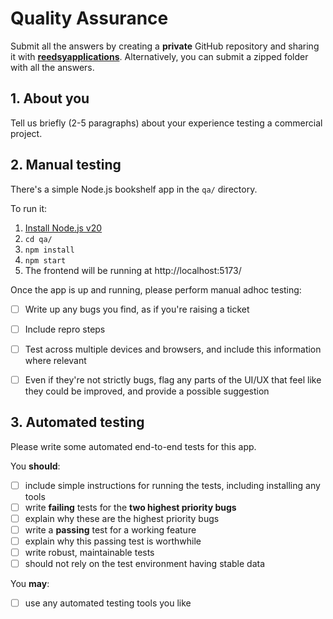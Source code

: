 # Quality Assurance

Submit all the answers by creating a **private** GitHub repository and sharing it with [**reedsyapplications**](https://github.com/reedsyapplications). Alternatively, you can submit a zipped folder with all the answers.

## 1. About you

Tell us briefly (2-5 paragraphs) about your experience testing a commercial project.


## 2. Manual testing

There's a simple Node.js bookshelf app in the `qa/` directory.

To run it:

  1. [Install Node.js v20](https://nodejs.org/en/learn/getting-started/how-to-install-nodejs)
  2. `cd qa/`
  3. `npm install`
  4. `npm start`
  5. The frontend will be running at http://localhost:5173/


Once the app is up and running, please perform manual adhoc testing:

  - [ ] Write up any bugs you find, as if you're raising a ticket
  - [ ] Include repro steps
  - [ ] Test across multiple devices and browsers, and include this information where relevant
  - [ ] Even if they're not strictly bugs, flag any parts of the UI/UX that feel like they could be improved, and provide a possible suggestion


## 3. Automated testing

Please write some automated end-to-end tests for this app.

You **should**:

  - [ ] include simple instructions for running the tests, including installing any tools
  - [ ] write **failing** tests for the **two highest priority bugs**
  - [ ] explain why these are the highest priority bugs
  - [ ] write a **passing** test for a working feature
  - [ ] explain why this passing test is worthwhile
  - [ ] write robust, maintainable tests
  - [ ] should not rely on the test environment having stable data

You **may**:

  - [ ] use any automated testing tools you like
